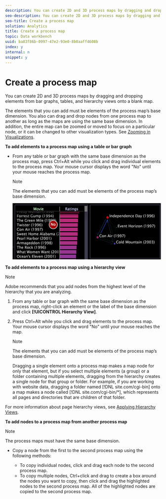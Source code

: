 ```yaml
---
description: You can create 2D and 3D process maps by dragging and dropping elements from bar graphs, tables, and hierarchy views onto a blank map.
seo-description: You can create 2D and 3D process maps by dragging and dropping elements from bar graphs, tables, and hierarchy views onto a blank map.
seo-title: Create a process map
solution: Analytics
title: Create a process map
topic: Data workbench
uuid: ba83f86b-0997-47e2-93e0-8b0aaff4608b
index: y
internal: n
snippet: y
---
```


# Create a process map

You can create 2D and 3D process maps by dragging and dropping elements from bar graphs, tables, and hierarchy views onto a blank map.

 The elements that you can add must be elements of the process map’s base dimension. You also can drag and drop nodes from one process map to another as long as the maps are using the same base dimension. In addition, the entire map can be zoomed or moved to focus on a particular node, or it can be changed to other visualization types. See [Zooming in Visualizations](../../c-vis/c-zoom-vis.md#concept_7E33670BB5344F78A316F1A84CC20530).

**To add elements to a process map using a table or bar graph**

* From any table or bar graph with the same base dimension as the process map, press Ctrl+Alt while you click and drag individual elements to the process map. Your mouse cursor displays the word "No" until your mouse reaches the process map.

  >[!NOTE]
  >
  >The elements that you can add must be elements of the process map’s base dimension.

  ![](assets/vis_2DProcessMap_addPages.png)

**To add elements to a process map using a hierarchy view**

>[!NOTE]
>
>Adobe recommends that you add nodes from the highest level of the hierarchy that you are analyzing.

1. From any table or bar graph with the same base dimension as the process map, right-click an element or the label of the base dimension and click **[!UICONTROL Hierarchy View]**. 
1. Press Ctrl+Alt while you click and drag elements to the process map. Your mouse cursor displays the word "No" until your mouse reaches the map.

   >[!NOTE]
   >
   >The elements that you can add must be elements of the process map’s base dimension.

   Dragging a single element onto a process map makes a map node for only that element, but if you select multiple elements (a group) or a folder containing multiple elements, dragging from the hierarchy creates a single node for that group or folder. For example, if you are working with website data, dragging a folder named [!DNL site.com/cgi-bin] onto a map makes a node called [!DNL site.com/cgi-bin/*], which represents all pages and directories that are children of that folder.

For more information about page hierarchy views, see [Applying Hierarchy Views](../../c-analysis-vis/c-tables/c-hier-vews.md#concept_B461183424A841EB94F8143A0EAF9BFF).

**To add nodes to a process map from another process map**

>[!NOTE]
>
>The process maps must have the same base dimension.

* Copy a node from the first to the second process map using the following methods:

    * To copy individual nodes, click and drag each node to the second process map. 
    * To copy multiple nodes, Ctrl+click and drag to create a box around the nodes you want to copy, then click and drag the highlighted nodes to the second process map. All of the highlighted nodes are copied to the second process map.

